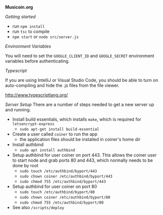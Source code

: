 **Musicoin.org**

_Getting started_

 * run `npm install`
 * run `tsc` to compile
 * `npm start` or `node src/server.js`
  
 
_Environment Variables_

You will need to set the `GOOGLE_CLIENT_ID` and `GOOGLE_SECRET` environment
variables before authenticating.   

 _Typescript_
 
If you are using IntelliJ or Visual Studio Code, you should be 
able to turn on auto-compiling and hide the .js files from the 
file viewer.  

http://www.typescriptlang.org/

_Server Setup_
There are a number of steps needed to get a new server up and running.  

- Install build essentials, which installs `make`, which is required for `letsencrypt-express`
  - `sudo apt-get install build-essential`
- Create a user called `coiner` to run the app
  - the application files should be installed in coiner's home dir
- Install authbind
  - `sudo apt install authbind`
- Setup authbind for user coiner on port 443.  This allows the coiner user to start node and grab ports 80 and 443, which normally needs to be done by root
  - `sudo touch /etc/authbind/byport/443`
  - `sudo chown coiner /etc/authbind/byport/443`
  - `sudo chmod 755 /etc/authbind/byport/443`
- Setup authbind for user coiner on port 80  
  - `sudo touch /etc/authbind/byport/80`
  - `sudo chown coiner /etc/authbind/byport/80`
  - `sudo chmod 755 /etc/authbind/byport/80`
- See also `/scripts/deploy`
 